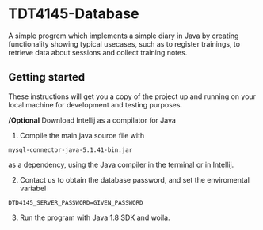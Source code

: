 # TDT4145-Database
A simple progrem which implements a simple diary in Java by creating functionality showing typical usecases, such as to register trainings, to retrieve data about sessions and collect training notes.

## Getting started
These instructions will get you a copy of the project up and running on your local machine for development and testing purposes.

**/Optional**
Download Intellij as a compilator for Java<br />

1) Compile the main.java source file with
```
mysql-connector-java-5.1.41-bin.jar
```
as a dependency, using the Java compiler in the terminal or in Intellij.

2) Contact us to obtain the database password, and set the enviromental variabel
```
DTD4145_SERVER_PASSWORD=GIVEN_PASSWORD
```
3) Run the program with Java 1.8 SDK and woila.
